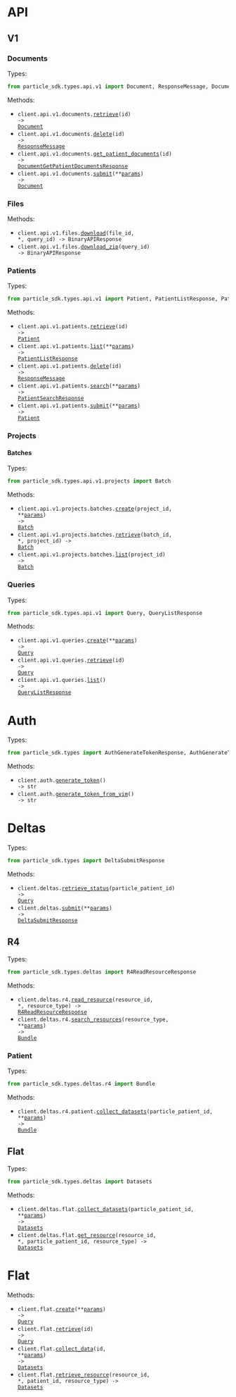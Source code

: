# API

## V1

### Documents

Types:

```python
from particle_sdk.types.api.v1 import Document, ResponseMessage, DocumentGetPatientDocumentsResponse
```

Methods:

- <code title="get /api/v1/documents/{id}">client.api.v1.documents.<a href="./src/particle_sdk/resources/api/v1/documents.py">retrieve</a>(id) -> <a href="./src/particle_sdk/types/api/v1/document.py">Document</a></code>
- <code title="delete /api/v1/documents/{id}">client.api.v1.documents.<a href="./src/particle_sdk/resources/api/v1/documents.py">delete</a>(id) -> <a href="./src/particle_sdk/types/api/v1/response_message.py">ResponseMessage</a></code>
- <code title="get /api/v1/documents/patient/{id}">client.api.v1.documents.<a href="./src/particle_sdk/resources/api/v1/documents.py">get_patient_documents</a>(id) -> <a href="./src/particle_sdk/types/api/v1/document_get_patient_documents_response.py">DocumentGetPatientDocumentsResponse</a></code>
- <code title="post /api/v1/documents">client.api.v1.documents.<a href="./src/particle_sdk/resources/api/v1/documents.py">submit</a>(\*\*<a href="src/particle_sdk/types/api/v1/document_submit_params.py">params</a>) -> <a href="./src/particle_sdk/types/api/v1/document.py">Document</a></code>

### Files

Methods:

- <code title="get /api/v1/files/{query_id}/{file_id}">client.api.v1.files.<a href="./src/particle_sdk/resources/api/v1/files.py">download</a>(file_id, \*, query_id) -> BinaryAPIResponse</code>
- <code title="get /api/v1/files/{query_id}/zip">client.api.v1.files.<a href="./src/particle_sdk/resources/api/v1/files.py">download_zip</a>(query_id) -> BinaryAPIResponse</code>

### Patients

Types:

```python
from particle_sdk.types.api.v1 import Patient, PatientListResponse, PatientSearchResponse
```

Methods:

- <code title="get /api/v1/patients/{id}">client.api.v1.patients.<a href="./src/particle_sdk/resources/api/v1/patients.py">retrieve</a>(id) -> <a href="./src/particle_sdk/types/api/v1/patient.py">Patient</a></code>
- <code title="get /api/v1/patients">client.api.v1.patients.<a href="./src/particle_sdk/resources/api/v1/patients.py">list</a>(\*\*<a href="src/particle_sdk/types/api/v1/patient_list_params.py">params</a>) -> <a href="./src/particle_sdk/types/api/v1/patient_list_response.py">PatientListResponse</a></code>
- <code title="delete /api/v1/patients/{id}">client.api.v1.patients.<a href="./src/particle_sdk/resources/api/v1/patients.py">delete</a>(id) -> <a href="./src/particle_sdk/types/api/v1/response_message.py">ResponseMessage</a></code>
- <code title="post /api/v1/patients/search">client.api.v1.patients.<a href="./src/particle_sdk/resources/api/v1/patients.py">search</a>(\*\*<a href="src/particle_sdk/types/api/v1/patient_search_params.py">params</a>) -> <a href="./src/particle_sdk/types/api/v1/patient_search_response.py">PatientSearchResponse</a></code>
- <code title="post /api/v1/patients">client.api.v1.patients.<a href="./src/particle_sdk/resources/api/v1/patients.py">submit</a>(\*\*<a href="src/particle_sdk/types/api/v1/patient_submit_params.py">params</a>) -> <a href="./src/particle_sdk/types/api/v1/patient.py">Patient</a></code>

### Projects

#### Batches

Types:

```python
from particle_sdk.types.api.v1.projects import Batch
```

Methods:

- <code title="post /api/v1/projects/{project_id}/batches">client.api.v1.projects.batches.<a href="./src/particle_sdk/resources/api/v1/projects/batches.py">create</a>(project_id, \*\*<a href="src/particle_sdk/types/api/v1/projects/batch_create_params.py">params</a>) -> <a href="./src/particle_sdk/types/api/v1/projects/batch.py">Batch</a></code>
- <code title="get /api/v1/projects/{project_id}/batches/{batch_id}">client.api.v1.projects.batches.<a href="./src/particle_sdk/resources/api/v1/projects/batches.py">retrieve</a>(batch_id, \*, project_id) -> <a href="./src/particle_sdk/types/api/v1/projects/batch.py">Batch</a></code>
- <code title="get /api/v1/projects/{project_id}/batches">client.api.v1.projects.batches.<a href="./src/particle_sdk/resources/api/v1/projects/batches.py">list</a>(project_id) -> <a href="./src/particle_sdk/types/api/v1/projects/batch.py">Batch</a></code>

### Queries

Types:

```python
from particle_sdk.types.api.v1 import Query, QueryListResponse
```

Methods:

- <code title="post /api/v1/queries">client.api.v1.queries.<a href="./src/particle_sdk/resources/api/v1/queries.py">create</a>(\*\*<a href="src/particle_sdk/types/api/v1/query_create_params.py">params</a>) -> <a href="./src/particle_sdk/types/api/v1/query.py">Query</a></code>
- <code title="get /api/v1/queries/{id}">client.api.v1.queries.<a href="./src/particle_sdk/resources/api/v1/queries.py">retrieve</a>(id) -> <a href="./src/particle_sdk/types/api/v1/query.py">Query</a></code>
- <code title="get /api/v1/queries/">client.api.v1.queries.<a href="./src/particle_sdk/resources/api/v1/queries.py">list</a>() -> <a href="./src/particle_sdk/types/api/v1/query_list_response.py">QueryListResponse</a></code>

# Auth

Types:

```python
from particle_sdk.types import AuthGenerateTokenResponse, AuthGenerateTokenFromVimResponse
```

Methods:

- <code title="get /auth">client.auth.<a href="./src/particle_sdk/resources/auth.py">generate_token</a>() -> str</code>
- <code title="get /auth/vim">client.auth.<a href="./src/particle_sdk/resources/auth.py">generate_token_from_vim</a>() -> str</code>

# Deltas

Types:

```python
from particle_sdk.types import DeltaSubmitResponse
```

Methods:

- <code title="get /deltas/{particle_patient_id}">client.deltas.<a href="./src/particle_sdk/resources/deltas/deltas.py">retrieve_status</a>(particle_patient_id) -> <a href="./src/particle_sdk/types/api/v1/query.py">Query</a></code>
- <code title="post /deltas">client.deltas.<a href="./src/particle_sdk/resources/deltas/deltas.py">submit</a>(\*\*<a href="src/particle_sdk/types/delta_submit_params.py">params</a>) -> <a href="./src/particle_sdk/types/delta_submit_response.py">DeltaSubmitResponse</a></code>

## R4

Types:

```python
from particle_sdk.types.deltas import R4ReadResourceResponse
```

Methods:

- <code title="get /deltas/R4/{resource_type}/{resource_id}">client.deltas.r4.<a href="./src/particle_sdk/resources/deltas/r4/r4.py">read_resource</a>(resource_id, \*, resource_type) -> <a href="./src/particle_sdk/types/deltas/r4_read_resource_response.py">R4ReadResourceResponse</a></code>
- <code title="get /deltas/R4/{resource_type}">client.deltas.r4.<a href="./src/particle_sdk/resources/deltas/r4/r4.py">search_resources</a>(resource_type, \*\*<a href="src/particle_sdk/types/deltas/r4_search_resources_params.py">params</a>) -> <a href="./src/particle_sdk/types/deltas/r4/bundle.py">Bundle</a></code>

### Patient

Types:

```python
from particle_sdk.types.deltas.r4 import Bundle
```

Methods:

- <code title="get /deltas/R4/Patient/{particle_patient_id}/everything">client.deltas.r4.patient.<a href="./src/particle_sdk/resources/deltas/r4/patient.py">collect_datasets</a>(particle_patient_id, \*\*<a href="src/particle_sdk/types/deltas/r4/patient_collect_datasets_params.py">params</a>) -> <a href="./src/particle_sdk/types/deltas/r4/bundle.py">Bundle</a></code>

## Flat

Types:

```python
from particle_sdk.types.deltas import Datasets
```

Methods:

- <code title="get /deltas/flat/{particle_patient_id}">client.deltas.flat.<a href="./src/particle_sdk/resources/deltas/flat.py">collect_datasets</a>(particle_patient_id, \*\*<a href="src/particle_sdk/types/deltas/flat_collect_datasets_params.py">params</a>) -> <a href="./src/particle_sdk/types/deltas/datasets.py">Datasets</a></code>
- <code title="get /deltas/flat/{particle_patient_id}/{resource_type}/{resource_id}">client.deltas.flat.<a href="./src/particle_sdk/resources/deltas/flat.py">get_resource</a>(resource_id, \*, particle_patient_id, resource_type) -> <a href="./src/particle_sdk/types/deltas/datasets.py">Datasets</a></code>

# Flat

Methods:

- <code title="post /flat">client.flat.<a href="./src/particle_sdk/resources/flat.py">create</a>(\*\*<a href="src/particle_sdk/types/flat_create_params.py">params</a>) -> <a href="./src/particle_sdk/types/api/v1/query.py">Query</a></code>
- <code title="get /flat/{id}">client.flat.<a href="./src/particle_sdk/resources/flat.py">retrieve</a>(id) -> <a href="./src/particle_sdk/types/api/v1/query.py">Query</a></code>
- <code title="get /flat/{id}/collect-data">client.flat.<a href="./src/particle_sdk/resources/flat.py">collect_data</a>(id, \*\*<a href="src/particle_sdk/types/flat_collect_data_params.py">params</a>) -> <a href="./src/particle_sdk/types/deltas/datasets.py">Datasets</a></code>
- <code title="get /flat/{patient_id}/{resource_type}/{resource_id}">client.flat.<a href="./src/particle_sdk/resources/flat.py">retrieve_resource</a>(resource_id, \*, patient_id, resource_type) -> <a href="./src/particle_sdk/types/deltas/datasets.py">Datasets</a></code>
